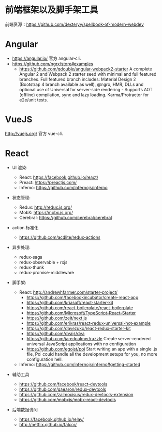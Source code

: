 # 前端框架以及脚手架工具

前端资源：https://github.com/dexteryy/spellbook-of-modern-webdev

# Angular

* https://angular.io/ 官方 angular-cli.
* https://github.com/ngrx/store#examples
  * https://github.com/qdouble/angular-webpack2-starter
    A complete Angular 2 and Webpack 2 starter seed with minimal and
    full featured branches. Full featured branch includes: Material
    Design 2 (Bootstrap 4 branch available as well), @ngrx, HMR, DLLs
    and optional use of Universal for server-side rendering - Supports
    AOT (offline) compilation, sync and lazy loading. Karma/Protractor
    for e2e/unit tests.

# VueJS

http://vuejs.org/ 官方 vue-cli.

# React

* UI 渲染:
  * React: https://facebook.github.io/react/
  * Preact: https://preactjs.com/
  * Inferno: https://github.com/infernojs/inferno

* 状态管理:
  * Redux: http://redux.js.org/
  * MobX: https://mobx.js.org/
  * Cerebral: https://github.com/cerebral/cerebral

* action 标准化
  * https://github.com/acdlite/redux-actions

* 异步处理:
  * redux-saga
  * redux-observable + rxjs
  * redux-thunk
  * redux-promise-middleware

* 脚手架:
  * React: http://andrewhfarmer.com/starter-project/
    * https://github.com/facebookincubator/create-react-app
    * https://github.com/kriasoft/react-starter-kit
    * https://github.com/react-boilerplate/react-boilerplate
    * https://github.com/Microsoft/TypeScript-React-Starter
    * https://github.com/zeit/next.js
    * https://github.com/erikras/react-redux-universal-hot-example
    * https://github.com/davezuko/react-redux-starter-kit
    * https://github.com/dvajs/dva
    * https://github.com/jaredpalmer/razzle Create server-rendered universal JavaScript applications with no configuration
    * https://github.com/egoist/poi Start writing an app with a single .js file, Poi could handle all the development setups for you, no more configuration hell.
  * Inferno: https://github.com/infernojs/inferno#getting-started

* 辅助工具
  * https://github.com/facebook/react-devtools
  * https://github.com/gaearon/redux-devtools
  * https://github.com/zalmoxisus/redux-devtools-extension
  * https://github.com/mobxjs/mobx-react-devtools

* 后端数据访问
  * https://facebook.github.io/relay/
  * http://netflix.github.io/falcor/

